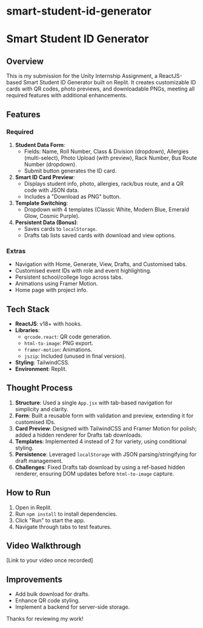 # smart-student-id-generator
# Smart Student ID Generator

## Overview
This is my submission for the Unity Internship Assignment, a ReactJS-based Smart Student ID Generator built on Replit. It creates customizable ID cards with QR codes, photo previews, and downloadable PNGs, meeting all required features with additional enhancements.

## Features
### Required
1. **Student Data Form**:
   - Fields: Name, Roll Number, Class & Division (dropdown), Allergies (multi-select), Photo Upload (with preview), Rack Number, Bus Route Number (dropdown).
   - Submit button generates the ID card.
2. **Smart ID Card Preview**:
   - Displays student info, photo, allergies, rack/bus route, and a QR code with JSON data.
   - Includes a "Download as PNG" button.
3. **Template Switching**:
   - Dropdown with 4 templates (Classic White, Modern Blue, Emerald Glow, Cosmic Purple).
4. **Persistent Data (Bonus)**:
   - Saves cards to `localStorage`.
   - Drafts tab lists saved cards with download and view options.

### Extras
- Navigation with Home, Generate, View, Drafts, and Customised tabs.
- Customised event IDs with role and event highlighting.
- Persistent school/college logo across tabs.
- Animations using Framer Motion.
- Home page with project info.

## Tech Stack
- **ReactJS**: v18+ with hooks.
- **Libraries**:
  - `qrcode.react`: QR code generation.
  - `html-to-image`: PNG export.
  - `framer-motion`: Animations.
  - `jszip`: Included (unused in final version).
- **Styling**: TailwindCSS.
- **Environment**: Replit.

## Thought Process
1. **Structure**: Used a single `App.jsx` with tab-based navigation for simplicity and clarity.
2. **Form**: Built a reusable form with validation and preview, extending it for customised IDs.
3. **Card Preview**: Designed with TailwindCSS and Framer Motion for polish; added a hidden renderer for Drafts tab downloads.
4. **Templates**: Implemented 4 instead of 2 for variety, using conditional styling.
5. **Persistence**: Leveraged `localStorage` with JSON parsing/stringifying for draft management.
6. **Challenges**: Fixed Drafts tab download by using a ref-based hidden renderer, ensuring DOM updates before `html-to-image` capture.

## How to Run
1. Open in Replit.
2. Run `npm install` to install dependencies.
3. Click "Run" to start the app.
4. Navigate through tabs to test features.

## Video Walkthrough
[Link to your video once recorded]

## Improvements
- Add bulk download for drafts.
- Enhance QR code styling.
- Implement a backend for server-side storage.

Thanks for reviewing my work!
